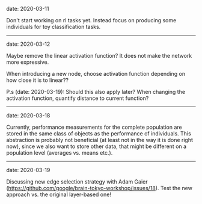 date: 2020-03-11

Don't start working on rl tasks yet. Instead focus on producing some
individuals for toy classification tasks.

---

date: 2020-03-12

Maybe remove the linear activation function? It does not make the network more
expressive.

When introducing a new node, choose activation function depending on how close
it is to linear??

P.s (date: 2020-03-19):
  Should this also apply later? When changing the activation function, quantify
  distance to current function?

---

date: 2020-03-18

Currently, performance measurements for the complete population are stored in
the same class of objects as the performance of individuals. This abstraction
is probably not beneficial (at least not in the way it is done right now),
since we also want to store other data, that might be different on a population
level (averages vs. means etc.).

---

date: 2020-03-19

Discussing new edge selection strategy with Adam Gaier (https://github.com/google/brain-tokyo-workshop/issues/18).
Test the new approach vs. the original layer-based one!

